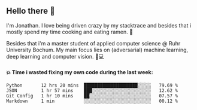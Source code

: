 ## Hello there 👋

I'm Jonathan. I love being driven crazy by my stacktrace and besides that i mostly spend my time cooking and eating ramen. 🍜

Besides that i'm a master student of applied computer science @ Ruhr University Bochum. 
My main focus lies on (adversarial) machine learning, deep learning and computer vision. 🔬💻

#### 💥 Time i wasted fixing my own code during the last week:

<!--START_SECTION:waka-->

```text
Python       12 hrs 20 mins  ████████████████████░░░░░   79.69 %
JSON         1 hr 57 mins    ███░░░░░░░░░░░░░░░░░░░░░░   12.62 %
Git Config   1 hr 10 mins    ██░░░░░░░░░░░░░░░░░░░░░░░   07.57 %
Markdown     1 min           ░░░░░░░░░░░░░░░░░░░░░░░░░   00.12 %
```

<!--END_SECTION:waka-->
